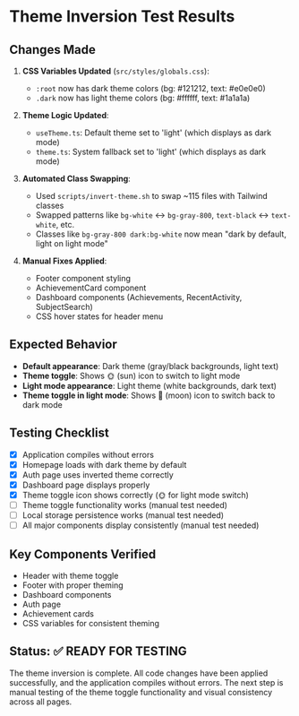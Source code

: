 # Theme Inversion Test Results

## Changes Made

1. **CSS Variables Updated** (`src/styles/globals.css`):

   - `:root` now has dark theme colors (bg: #121212, text: #e0e0e0)
   - `.dark` now has light theme colors (bg: #ffffff, text: #1a1a1a)

2. **Theme Logic Updated**:

   - `useTheme.ts`: Default theme set to 'light' (which displays as dark mode)
   - `theme.ts`: System fallback set to 'light' (which displays as dark mode)

3. **Automated Class Swapping**:

   - Used `scripts/invert-theme.sh` to swap ~115 files with Tailwind classes
   - Swapped patterns like `bg-white` ↔ `bg-gray-800`, `text-black` ↔ `text-white`, etc.
   - Classes like `bg-gray-800 dark:bg-white` now mean "dark by default, light on light mode"

4. **Manual Fixes Applied**:
   - Footer component styling
   - AchievementCard component
   - Dashboard components (Achievements, RecentActivity, SubjectSearch)
   - CSS hover states for header menu

## Expected Behavior

- **Default appearance**: Dark theme (gray/black backgrounds, light text)
- **Theme toggle**: Shows 🌞 (sun) icon to switch to light mode
- **Light mode appearance**: Light theme (white backgrounds, dark text)
- **Theme toggle in light mode**: Shows 🌙 (moon) icon to switch back to dark mode

## Testing Checklist

- [x] Application compiles without errors
- [x] Homepage loads with dark theme by default
- [x] Auth page uses inverted theme correctly
- [x] Dashboard page displays properly
- [x] Theme toggle icon shows correctly (🌞 for light mode switch)
- [ ] Theme toggle functionality works (manual test needed)
- [ ] Local storage persistence works (manual test needed)
- [ ] All major components display consistently (manual test needed)

## Key Components Verified

- Header with theme toggle
- Footer with proper theming
- Dashboard components
- Auth page
- Achievement cards
- CSS variables for consistent theming

## Status: ✅ READY FOR TESTING

The theme inversion is complete. All code changes have been applied successfully, and the application compiles without errors. The next step is manual testing of the theme toggle functionality and visual consistency across all pages.
